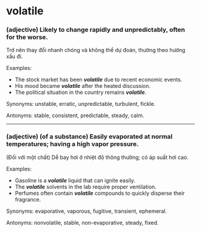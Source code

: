 # volatile

### (adjective) Likely to change rapidly and unpredictably, often for the worse.
Trở nên thay đổi nhanh chóng và không thể dự đoán, thường theo hướng xấu đi.

Examples:
- The stock market has been **_volatile_** due to recent economic events.
- His mood became **_volatile_** after the heated discussion.
- The political situation in the country remains **_volatile_**.

Synonyms: unstable, erratic, unpredictable, turbulent, fickle.

Antonyms: stable, consistent, predictable, steady, calm.

---

### (adjective) (of a substance) Easily evaporated at normal temperatures; having a high vapor pressure.
(Đối với một chất) Dễ bay hơi ở nhiệt độ thông thường; có áp suất hơi cao.

Examples:
- Gasoline is a **_volatile_** liquid that can ignite easily.
- The **_volatile_** solvents in the lab require proper ventilation.
- Perfumes often contain **_volatile_** compounds to quickly disperse their fragrance.

Synonyms: evaporative, vaporous, fugitive, transient, ephemeral.

Antonyms: nonvolatile, stable, non-evaporative, steady, fixed.